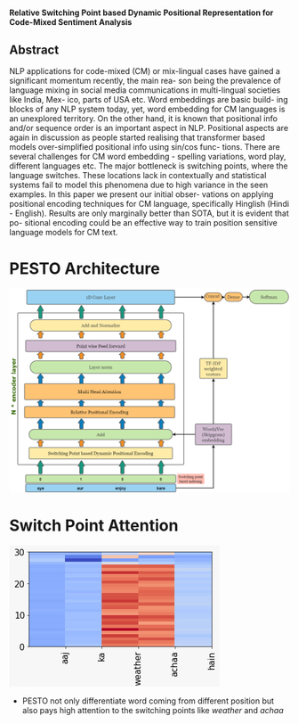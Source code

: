 #### Relative Switching Point based Dynamic Positional Representation for Code-Mixed Sentiment Analysis

## Abstract 
  <p> NLP applications for code-mixed (CM) or mix-lingual cases
have gained a significant momentum recently, the main rea-
son being the prevalence of language mixing in social media
communications in multi-lingual societies like India, Mex-
ico, parts of USA etc. Word embeddings are basic build-
ing blocks of any NLP system today, yet, word embedding
for CM languages is an unexplored territory. On the other
hand, it is known that positional info and/or sequence order
is an important aspect in NLP. Positional aspects are again in
discussion as people started realising that transformer based
models over-simplified positional info using sin/cos func-
tions. There are several challenges for CM word embedding -
spelling variations, word play, different languages etc. The
major bottleneck is switching points, where the language
switches. These locations lack in contextually and statistical
systems fail to model this phenomena due to high variance in
the seen examples. In this paper we present our initial obser-
vations on applying positional encoding techniques for CM
language, specifically Hinglish (Hindi - English). Results are
only marginally better than SOTA, but it is evident that po-
sitional encoding could be an effective way to train position
sensitive language models for CM text.</p>


# PESTO Architecture
 ![alt text](https://github.com/mohammedmohsinali/PESTO/blob/main/PESTO_Architecture.png)

# Switch Point Attention
 ![alt text](https://github.com/mohammedmohsinali/PESTO/blob/main/switch_point.png)
  * PESTO not only differentiate word coming from different position but also pays high attention to the switching points like _weather_ and _achaa_
